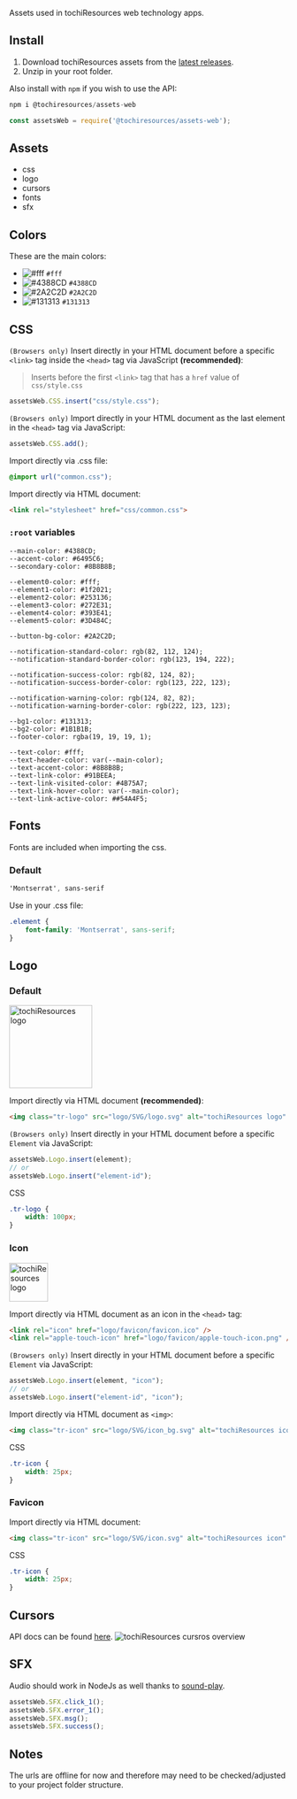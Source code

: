 Assets used in tochiResources web technology apps.

## Install
1. Download tochiResources assets from the [latest releases](https://github.com/@tochiresources/assets-web/releases/latest).
2. Unzip in your root folder.

Also install with `npm` if you wish to use the API:

```js
npm i @tochiresources/assets-web
```
```js
const assetsWeb = require('@tochiresources/assets-web');
```

## Assets
- css
- logo
- cursors
- fonts
- sfx

## Colors
These are the main colors:
- ![#fff](https://placehold.co/15x15/fff/fff.png) `#fff`
- ![#4388CD](https://placehold.co/15x15/4388CD/4388CD.png) `#4388CD`
- ![#2A2C2D](https://placehold.co/15x15/2A2C2D/2A2C2D.png) `#2A2C2D`
- ![#131313](https://placehold.co/15x15/131313/131313.png) `#131313`

## CSS
`(Browsers only)` Insert directly in your HTML document before a specific `<link>` tag inside the `<head>` tag via JavaScript **(recommended)**:
> Inserts before the first `<link>` tag that has a `href` value of `css/style.css`
```js
assetsWeb.CSS.insert("css/style.css");
```

`(Browsers only)` Import directly in your HTML document as the last element in the `<head>` tag via JavaScript:
```js
assetsWeb.CSS.add();
```

Import directly via .css file:
```css
@import url("common.css");
```

Import directly via HTML document:
```html
<link rel="stylesheet" href="css/common.css">
```

### `:root` variables
	--main-color: #4388CD;
	--accent-color: #6495C6;
	--secondary-color: #8B8B8B;

	--element0-color: #fff;
	--element1-color: #1f2021;
	--element2-color: #253136;
	--element3-color: #272E31;
	--element4-color: #393E41;
	--element5-color: #3D484C;

	--button-bg-color: #2A2C2D;

	--notification-standard-color: rgb(82, 112, 124);
	--notification-standard-border-color: rgb(123, 194, 222);

	--notification-success-color: rgb(82, 124, 82);
	--notification-success-border-color: rgb(123, 222, 123);

	--notification-warning-color: rgb(124, 82, 82);
	--notification-warning-border-color: rgb(222, 123, 123);

	--bg1-color: #131313;
	--bg2-color: #1B1B1B;
	--footer-color: rgba(19, 19, 19, 1);

	--text-color: #fff;
	--text-header-color: var(--main-color);
	--text-accent-color: #8B8B8B;
	--text-link-color: #91BEEA;
	--text-link-visited-color: #4B75A7;
	--text-link-hover-color: var(--main-color);
	--text-link-active-color: ##54A4F5;

## Fonts
Fonts are included when importing the css.

### Default
```css
'Montserrat', sans-serif
```

Use in your .css file:
```css
.element {
    font-family: 'Montserrat', sans-serif;
}
```

## Logo
### Default
<img src="https://github.com/tochiResources/assets-web/assets/34287213/857f1d7c-5c84-4b8e-bc98-76f7ae406be2" alt="tochiResources logo" width="150px">

Import directly via HTML document **(recommended)**:
```html
<img class="tr-logo" src="logo/SVG/logo.svg" alt="tochiResources logo" />
```

`(Browsers only)` Insert directly in your HTML document before a specific `Element` via JavaScript:
```js
assetsWeb.Logo.insert(element);
// or
assetsWeb.Logo.insert("element-id");
```

CSS
```css
.tr-logo {
    width: 100px;
}
```

### Icon
<img src="https://github.com/tochiResources/assets-web/assets/34287213/1b124b5f-8a70-40c0-b423-9fd4a8d128e1" alt="tochiResources logo" width="70px">

Import directly via HTML document as an icon in the `<head>` tag:
```html
<link rel="icon" href="logo/favicon/favicon.ico" />
<link rel="apple-touch-icon" href="logo/favicon/apple-touch-icon.png" />
```

`(Browsers only)` Insert directly in your HTML document before a specific `Element` via JavaScript:
```js
assetsWeb.Logo.insert(element, "icon");
// or
assetsWeb.Logo.insert("element-id", "icon");
```

Import directly via HTML document as `<img>`:
```html
<img class="tr-icon" src="logo/SVG/icon_bg.svg" alt="tochiResources icon" />
```

CSS
```css
.tr-icon {
    width: 25px;
}
```

### Favicon
Import directly via HTML document:
```html
<img class="tr-icon" src="logo/SVG/icon.svg" alt="tochiResources icon" />
```

CSS
```css
.tr-icon {
    width: 25px;
}
```

## Cursors
API docs can be found [here](https://www.npmjs.com/package/@tochiresources/cursors).
![tochiResources cursros overview](https://github.com/tochiResources/cursors/assets/34287213/a4bd4efa-a946-4f0b-8764-f85f6cf4e3fb)

## SFX
Audio should work in NodeJs as well thanks to [sound-play](https://www.npmjs.com/package/sound-play).
```js
assetsWeb.SFX.click_1();
assetsWeb.SFX.error_1();
assetsWeb.SFX.msg();
assetsWeb.SFX.success();
```


## Notes
The urls are offline for now and therefore may need to be checked/adjusted to your project folder structure.
